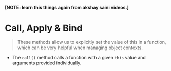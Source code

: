 **[NOTE: learn this things again from akshay saini videos.]**
# Call, Apply & Bind

>  These methods allow us to explicitly set the value of this in a function, which can be very helpful when managing object contexts.

- The `call()` method calls a function with a given `this` value and arguments provided individually.
